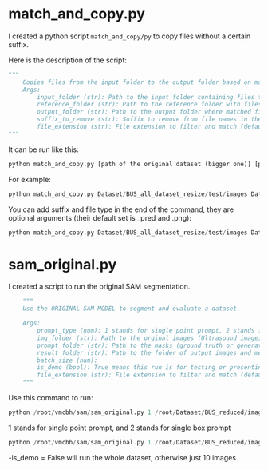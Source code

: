 # match_and_copy.py
I created a python script `match_and_copy/py` to copy files without a certain suffix.

Here is the description of the script: 

```python
"""
    Copies files from the input folder to the output folder based on matching file names in the reference folder.
    Args:
        input_folder (str): Path to the input folder containing files to copy.
        reference_folder (str): Path to the reference folder with files providing matching names.
        output_folder (str): Path to the output folder where matched files will be copied.
        suffix_to_remove (str): Suffix to remove from file names in the reference folder for matching (default: "_pred").
        file_extension (str): File extension to filter and match (default: ".png").
"""
```

It can be run like this:

```python
python match_and_copy.py [path of the original dataset (bigger one)] [path of the reference dataset (smaller one)] [folder path you want to store the output dataset]
```

For example:

```python
python match_and_copy.py Dataset/BUS_all_dataset_resize/test/images Dataset/BUS_reduced/labels Dataset/BUS_reduced/images
```

You can add suffix and file type in the end of the command, they are optional arguments (their default set is _pred and .png):

```python
python match_and_copy.py Dataset/BUS_all_dataset_resize/test/images Dataset/BUS_reduced/labels Dataset/BUS_reduced/images --suffix _pred --extension .png
```

# sam_original.py
I created a script to run the original SAM segmentation.
```python
    """
    Use the ORIGINAL SAM MODEL to segment and evaluate a dataset.

    Args:
        prompt_type (num): 1 stands for single point prompt, 2 stands for single box prompt
        img_folder (str): Path to the orginal images (Ultrasound image) folder.
        prompt_folder (str): Path to the masks (ground truth or generated by U-Net) folder.
        result_folder (str): Path to the folder of output images and metrics.
        batch_size (num): 
        is_demo (bool): True means this run is for testing or presenting, will just run a part of the dataset (10 images)
        file_extension (str): File extension to filter and match (default: ".png").
    """
```
Use this command to run:

```python
python /root/vmcbh/sam/sam_original.py 1 /root/Dataset/BUS_reduced/images /root/Dataset/BUS_reduced/labels /root/Dataset/BUS_reduced/results
```
1 stands for single point prompt, and 2 stands for single box prompt
```python
python /root/vmcbh/sam/sam_original.py 1 /root/Dataset/BUS_reduced/images /root/Dataset/BUS_reduced/labels /root/Dataset/BUS_reduced/results --is_demo False
```
-is_demo = False will run the whole dataset, otherwise just 10 images